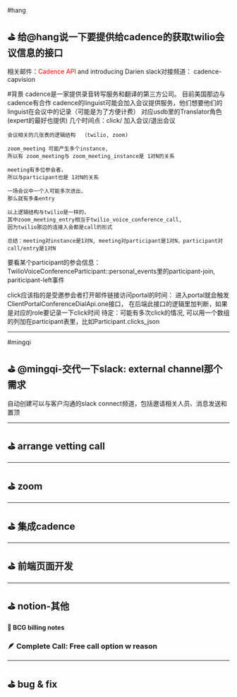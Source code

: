 
#hang
## ⛳ 给@hang说一下要提供给cadence的获取twilio会议信息的接口

相关邮件：<font color="#ff0000">Cadence API</font> and introducing Darien
slack对接频道： cadence-capvision

#背景
cadence是一家提供录音转写服务和翻译的第三方公司。 目前美国那边与cadence有合作
cadence的linguist可能会加入会议提供服务，他们想要他们的linguist在会议中的记录（可能是为了方便计费）
对应usdb里的Translator角色(expert的最好也提供)
几个时间点：click/ 加入会议/退出会议

```text
会议相关的几张表的逻辑结构  （twilio, zoom)
  
zoom_meeting 可能产生多个instance,  
所以有 zoom_meeting与 zoom_meeting_instance是 1对N的关系  
  
meeting有多位参会者，  
所以与participant也是 1对N的关系  
  
一场会议中一个人可能多次进出，  
那么就有多条entry  
  
以上逻辑结构与twilio是一样的，  
其中zoom_meeting_entry相当于twilio_voice_conference_call,  
因为twilio那边的连接入会都是call的形式

总结：meeting对instance是1对N, meeting对participant是1对N，participant对call/entry是1对N

```

要看某个participant的参会信息：
	TwilioVoiceConferenceParticipant::personal_events里的participant-join, pariticipant-left事件

click应该指的是受邀参会者打开邮件链接访问portal的时间：
	进入portal就会触发 ClientPortalConferenceDialApi.one接口， 在后端此接口的逻辑里加判断，如果是对应的role要记录一下click时间
	待定：可能有多次click的情况, 可以用一个数组的列加在participant表里，比如Participant.clicks_json

---
#mingqi
## ⛳ @mingqi-交代一下slack: external channel那个需求

自动创建可以与客户沟通的slack connect频道，包括邀请相关人员、消息发送和置顶



---

## ⛳ arrange vetting call


---

## ⛳ zoom


---

## ⛳ 集成cadence

---


## ⛳ 前端页面开发


---

## ⛳ notion-其他

#### 📌 BCG billing notes

### 🪶 Complete Call: Free call option w reason


---

## ⛳ bug & fix


